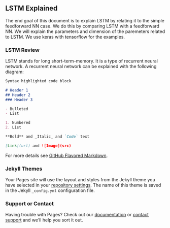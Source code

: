 ## LSTM Explained

The end goal of this document is to explain LSTM by relating it to the simple feedforward NN case. We do this by comparing LSTM with a feedforward NN. We will explain the parameters and dimension of the paremeters related to LSTM. We use keras with tensorflow for the examples.

### LSTM Review

LSTM stands for long short-term-memory. It is a type of recurrent neural network. A recurrent neural network can be explained with the following diagram:



```markdown
Syntax highlighted code block

# Header 1
## Header 2
### Header 3

- Bulleted
- List

1. Numbered
2. List

**Bold** and _Italic_ and `Code` text

[Link](url) and ![Image](src)
```

For more details see [GitHub Flavored Markdown](https://guides.github.com/features/mastering-markdown/).

### Jekyll Themes

Your Pages site will use the layout and styles from the Jekyll theme you have selected in your [repository settings](https://github.com/diegoorellanaga/LSTM/settings). The name of this theme is saved in the Jekyll `_config.yml` configuration file.

### Support or Contact

Having trouble with Pages? Check out our [documentation](https://help.github.com/categories/github-pages-basics/) or [contact support](https://github.com/contact) and we’ll help you sort it out.
